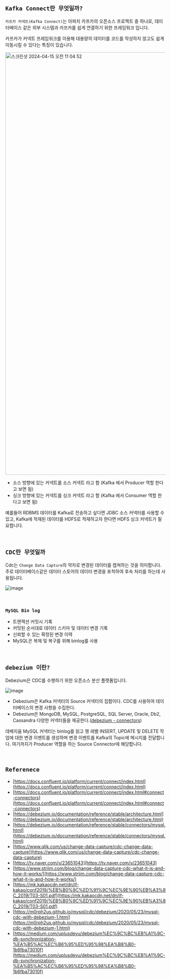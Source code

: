 ## `Kafka Connect란 무엇일까?`

`카프카 커넥트(Kafka Connect)`는 아파치 카프카의 오픈소스 프로젝트 중 하나로, 데이터베이스 같은 외부 시스템과 카프카를 쉽게 연결하기 위한 프레임워크 입니다.

카프카가 커넥트 프레임워크를 이용해 대용량의 데이터를 코드를 작성하지 않고도 쉽게 이동시킬 수 있다는 특징이 있습니다.

<img width="1322" alt="스크린샷 2024-04-15 오전 11 04 52" src="https://github.com/wjdrbs96/Today-I-Learn/assets/45676906/334abc38-9a23-44b9-b579-070b0f5de6f8">

- 소스 방향에 있는 커넥트를 소스 커넥트 라고 함 (Kafka 에서 Producer 역할 한다고 보면 됨)
- 싱크 방향에 있는 커넥트를 싱크 커넥트 라고 함 (Kafka 에서 Consumer 역할 한다고 보면 됨)

예를들어 RDBMS 데이터를 Kafka로 전송하고 싶다면 JDBC 소스 커넥터를 사용할 수 있고, Kafka에 적재된 데이터를 HDFS로 적재하고자 한다면 HDFS 싱크 커넥트가 필요합니다.

<br>

## `CDC란 무엇일까`

Cdc는 `Change Data Capture`의 약자로 변경된 데이터를 캡쳐하는 것을 의미합니다. 주로 데이터베이스같은 데이터 스토어의 데이터 변경을 포착하여 후속 처리를 하는데 사용됩니다.

![image](https://github.com/wjdrbs96/Today-I-Learn/assets/45676906/c97620d9-db6e-4b52-a824-fdacbeb23c3d)

<br>

### `MySQL Bin log`

- 트랜잭션 커밋시 기록
- 커밋된 순서대로 데이터 스키마 및 데이터 변경 기록
- 신뢰할 수 있는 확정된 변경 이력
- MySQL은 복제 및 복구를 위해 binlog를 사용


<br>

## `debezium 이란?`

Debezium은 CDC를 수행하기 위한 오픈소스 분산 플랫폼입니다.

![image](https://github.com/wjdrbs96/Today-I-Learn/assets/45676906/9909e276-9ce2-4840-a165-6014e9367448)

- Debezium은 Kafka 커넥터의 Source 커넥터의 집합이다. CDC를 사용하여 데이터베이스의 변경 사항을 수집한다.
- Debezium은 MongoDB, MySQL, PostgreSQL, SQL Server, Oracle, Db2, Cassandra 다양한 커넥터들을 제공한다.([debezium - connectors](https://debezium.io/documentation/reference/stable/connectors/index.html))

데베지움 MySQL 커넥터는 binlog를 읽고 행 레벨 INSERT, UPDATE 및 DELETE 작업에 대한 변경 이벤트를 생성하며 변경 이벤트를 Kafka의 Topic에 메시지를 전달합니다. 여기까지가 Producer 역할을 하는 Source Connector에 해당합니다.

<br>

## `Referenece`

- [https://docs.confluent.io/platform/current/connect/index.html](https://docs.confluent.io/platform/current/connect/index.html)
- [https://docs.confluent.io/platform/current/connect/index.html#connect-connectors](https://docs.confluent.io/platform/current/connect/index.html#connect-connectors)
- [https://debezium.io/documentation/reference/stable/architecture.html](https://debezium.io/documentation/reference/stable/architecture.html)
- [https://debezium.io/documentation/reference/stable/connectors/mysql.html](https://debezium.io/documentation/reference/stable/connectors/mysql.html)
- [https://www.qlik.com/us/change-data-capture/cdc-change-data-capture](https://www.qlik.com/us/change-data-capture/cdc-change-data-capture)
- [https://tv.naver.com/v/23651043](https://tv.naver.com/v/23651043)
- [https://www.striim.com/blog/change-data-capture-cdc-what-it-is-and-how-it-works/](https://www.striim.com/blog/change-data-capture-cdc-what-it-is-and-how-it-works/)
- [https://mk.kakaocdn.net/dn/if-kakao/conf2019/%EB%B0%9C%ED%91%9C%EC%9E%90%EB%A3%8C_2019/T03-S01.pdf](https://mk.kakaocdn.net/dn/if-kakao/conf2019/%EB%B0%9C%ED%91%9C%EC%9E%90%EB%A3%8C_2019/T03-S01.pdf)
- [https://m0rph2us.github.io/mysql/cdc/debezium/2020/05/23/mysql-cdc-with-debezium-1.html](https://m0rph2us.github.io/mysql/cdc/debezium/2020/05/23/mysql-cdc-with-debezium-1.html)
- [https://medium.com/uplusdevu/debezium%EC%9C%BC%EB%A1%9C-db-synchronization-%EA%B5%AC%EC%B6%95%ED%95%98%EA%B8%B0-1b6fba73010f](https://medium.com/uplusdevu/debezium%EC%9C%BC%EB%A1%9C-db-synchronization-%EA%B5%AC%EC%B6%95%ED%95%98%EA%B8%B0-1b6fba73010f)